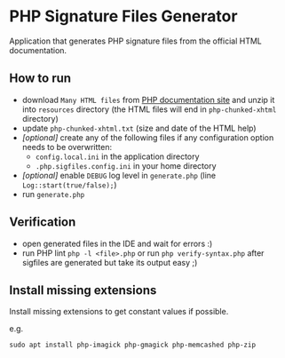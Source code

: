 # PHP Signature Files Generator

Application that generates PHP signature files from the official HTML documentation.

## How to run

- download `Many HTML files` from [PHP documentation site](http://php.net/download-docs.php)
and unzip it into `resources` directory (the HTML files will end in `php-chunked-xhtml` directory)
- update `php-chunked-xhtml.txt` (size and date of the HTML help)
- *[optional]* create any of the following files if any configuration option needs to be overwritten:
    - `config.local.ini` in the application directory
    - `.php.sigfiles.config.ini` in your home directory
- *[optional]* enable `DEBUG` log level in `generate.php` (line `Log::start(true/false);`)
- run `generate.php`

## Verification
- open generated files in the IDE and wait for errors :)
- run PHP lint `php -l <file>.php` or run `php verify-syntax.php` after sigfiles are generated but take its output easy ;)

## Install missing extensions

Install missing extensions to get constant values if possible.

e.g.
```
sudo apt install php-imagick php-gmagick php-memcashed php-zip
```

